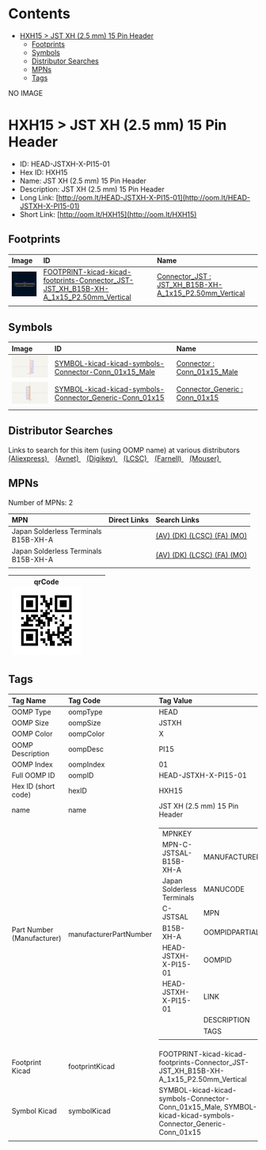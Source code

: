 



Contents
========

* [HXH15 > JST XH (2.5 mm) 15 Pin Header](#hxh15--jst-xh-25-mm-15-pin-header)
	* [Footprints](#footprints)
	* [Symbols](#symbols)
	* [Distributor Searches](#distributor-searches)
	* [MPNs](#mpns)
	* [Tags](#tags)
  
NO IMAGE  
# HXH15 > JST XH (2.5 mm) 15 Pin Header

- ID: HEAD-JSTXH-X-PI15-01
- Hex ID: HXH15
- Name: JST XH (2.5 mm) 15 Pin Header
- Description: JST XH (2.5 mm) 15 Pin Header
- Long Link: [http://oom.lt/HEAD-JSTXH-X-PI15-01](http://oom.lt/HEAD-JSTXH-X-PI15-01)
- Short Link: [http://oom.lt/HXH15](http://oom.lt/HXH15)

## Footprints
  

|Image|ID|Name|
| :--- | :--- | :--- |
|[![](https://raw.githubusercontent.com/oomlout/oomlout_OOMP_eda_V2/main/FOOTPRINT/kicad/kicad-footprints/Connector_JST/JST_XH_B15B-XH-A_1x15_P2.50mm_Vertical/image_140.png)](https://github.com/oomlout/oomlout_OOMP_eda_V2/tree/main/FOOTPRINT/kicad/kicad-footprints/Connector_JST/JST_XH_B15B-XH-A_1x15_P2.50mm_Vertical/)|[FOOTPRINT-kicad-kicad-footprints-Connector_JST-JST_XH_B15B-XH-A_1x15_P2.50mm_Vertical](https://github.com/oomlout/oomlout_OOMP_eda_V2/tree/main/FOOTPRINT/kicad/kicad-footprints/Connector_JST/JST_XH_B15B-XH-A_1x15_P2.50mm_Vertical/)|[Connector_JST : JST_XH_B15B-XH-A_1x15_P2.50mm_Vertical](https://github.com/oomlout/oomlout_OOMP_eda_V2/tree/main/FOOTPRINT/kicad/kicad-footprints/Connector_JST/JST_XH_B15B-XH-A_1x15_P2.50mm_Vertical/)|
||||

## Symbols
  

|Image|ID|Name|
| :--- | :--- | :--- |
|[![](https://raw.githubusercontent.com/oomlout/oomlout_OOMP_eda_V2/main/SYMBOL/kicad/kicad-symbols/Connector/Conn_01x15_Male/image_140.png)](https://github.com/oomlout/oomlout_OOMP_eda_V2/tree/main/SYMBOL/kicad/kicad-symbols/Connector/Conn_01x15_Male/)|[SYMBOL-kicad-kicad-symbols-Connector-Conn_01x15_Male](https://github.com/oomlout/oomlout_OOMP_eda_V2/tree/main/SYMBOL/kicad/kicad-symbols/Connector/Conn_01x15_Male/)|[Connector : Conn_01x15_Male](https://github.com/oomlout/oomlout_OOMP_eda_V2/tree/main/SYMBOL/kicad/kicad-symbols/Connector/Conn_01x15_Male/)|
|[![](https://raw.githubusercontent.com/oomlout/oomlout_OOMP_eda_V2/main/SYMBOL/kicad/kicad-symbols/Connector_Generic/Conn_01x15/image_140.png)](https://github.com/oomlout/oomlout_OOMP_eda_V2/tree/main/SYMBOL/kicad/kicad-symbols/Connector_Generic/Conn_01x15/)|[SYMBOL-kicad-kicad-symbols-Connector_Generic-Conn_01x15](https://github.com/oomlout/oomlout_OOMP_eda_V2/tree/main/SYMBOL/kicad/kicad-symbols/Connector_Generic/Conn_01x15/)|[Connector_Generic : Conn_01x15](https://github.com/oomlout/oomlout_OOMP_eda_V2/tree/main/SYMBOL/kicad/kicad-symbols/Connector_Generic/Conn_01x15/)|
||||

## Distributor Searches
  
Links to search for this item (using OOMP name) at various distributors  
[(Aliexpress) ](https://www.aliexpress.com/wholesale?SearchText=1117JST+XH+2.5+mm+15+Pin+Header)&nbsp;&nbsp;&nbsp;[(Avnet) ](https://www.avnet.com/shop/us/search/JST+XH+2.5+mm+15+Pin+Header)&nbsp;&nbsp;&nbsp;[(Digikey) ](https://www.digikey.co.uk/en/products/result?s=JST+XH+2.5+mm+15+Pin+Header)&nbsp;&nbsp;&nbsp;[(LCSC) ](https://www.lcsc.com/search?q=JST+XH+2.5+mm+15+Pin+Header)&nbsp;&nbsp;&nbsp;[(Farnell) ](https://uk.farnell.com/search?st=JST+XH+2.5+mm+15+Pin+Header)&nbsp;&nbsp;&nbsp;[(Mouser) ](https://www.mouser.com/c/?q=JST+XH+2.5+mm+15+Pin+Header)&nbsp;&nbsp;&nbsp;
## MPNs
  
Number of MPNs: 2  

|MPN|Direct Links|Search Links|
| :--- | :--- | :--- |
|Japan Solderless Terminals<br>B15B-XH-A||[(AV) ](https://www.avnet.com/shop/us/search/B15B-XH-A)[(DK) ](https://www.digikey.co.uk/products/en?keywords=B15B-XH-A)[(LCSC) ](https://www.lcsc.com/search?q=B15B-XH-A)[(FA) ](https://uk.farnell.com/search?st=B15B-XH-A)[(MO) ](https://www.mouser.com/c/?q=B15B-XH-A)|
|Japan Solderless Terminals<br>B15B-XH-A||[(AV) ](https://www.avnet.com/shop/us/search/B15B-XH-A)[(DK) ](https://www.digikey.co.uk/products/en?keywords=B15B-XH-A)[(LCSC) ](https://www.lcsc.com/search?q=B15B-XH-A)[(FA) ](https://uk.farnell.com/search?st=B15B-XH-A)[(MO) ](https://www.mouser.com/c/?q=B15B-XH-A)|
||||
  

|qrCode<br>[![](https://raw.githubusercontent.com/oomlout/oomlout_OOMP_parts_V2/main/HEAD/JSTXH/X/PI15/01/qrCode_140.png)](https://github.com/oomlout/oomlout_OOMP_parts_V2/tree/main/HEAD/JSTXH/X/PI15/01/qrCode.png)||||
| :---: | :---: | :---: | :---: |

## Tags
  

|Tag Name|Tag Code|Tag Value|
| :--- | :--- | :--- |
|OOMP Type|oompType|HEAD|
|OOMP Size|oompSize|JSTXH|
|OOMP Color|oompColor|X|
|OOMP Description|oompDesc|PI15|
|OOMP Index|oompIndex|01|
|Full OOMP ID|oompID|HEAD-JSTXH-X-PI15-01|
|Hex ID (short code)|hexID|HXH15|
|name|name|JST XH (2.5 mm) 15 Pin Header|
|Part Number (Manufacturer)|manufacturerPartNumber|<table><tr><td>MPNKEY</td></tr><tr><td> MPN-C-JSTSAL-B15B-XH-A</td><td> MANUFACTURER</td></tr><tr><td> Japan Solderless Terminals</td><td> MANUCODE</td></tr><tr><td> C-JSTSAL</td><td> MPN</td></tr><tr><td> B15B-XH-A</td><td> OOMPIDPARTIAL</td></tr><tr><td> HEAD-JSTXH-X-PI15-01</td><td> OOMPID</td></tr><tr><td> HEAD-JSTXH-X-PI15-01</td><td> LINK</td></tr><tr><td> </td><td> DESCRIPTION</td></tr><tr><td> </td><td> TAGS</td></tr><tr><td> </td></tr></table></td><td> <table><tr><td>MPNKEY</td></tr><tr><td> MPN-C-JSTSAL-B15B-XH-A</td><td> MANUFACTURER</td></tr><tr><td> Japan Solderless Terminals</td><td> MANUCODE</td></tr><tr><td> C-JSTSAL</td><td> MPN</td></tr><tr><td> B15B-XH-A</td><td> OOMPIDPARTIAL</td></tr><tr><td> HEAD-JSTXH-X-PI15-01</td><td> OOMPID</td></tr><tr><td> HEAD-JSTXH-X-PI15-01</td><td> LINK</td></tr><tr><td> </td><td> DESCRIPTION</td></tr><tr><td> </td><td> TAGS</td></tr><tr><td> </td></tr></table>|
|Footprint Kicad|footprintKicad|FOOTPRINT-kicad-kicad-footprints-Connector_JST-JST_XH_B15B-XH-A_1x15_P2.50mm_Vertical|
|Symbol Kicad|symbolKicad|SYMBOL-kicad-kicad-symbols-Connector-Conn_01x15_Male, SYMBOL-kicad-kicad-symbols-Connector_Generic-Conn_01x15|
||||
